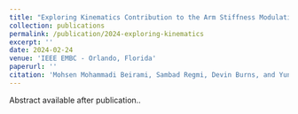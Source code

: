 ```yaml
---
title: "Exploring Kinematics Contribution to the Arm Stiffness Modulation During Overground Physical Human Robot Interaction"
collection: publications
permalink: /publication/2024-exploring-kinematics
excerpt: ''
date: 2024-02-24
venue: 'IEEE EMBC - Orlando, Florida'
paperurl: ''
citation: 'Mohsen Mohammadi Beirami, Sambad Regmi, Devin Burns, and Yun Seong Song (2024), "Exploring Kinematics Contribution to the Arm Stiffness Modulation During Overground Physical Human Robot Interaction" 46th Annual International Conference of the IEEE Engineering in Medicine and Biology Society (submitted)'
---
```

Abstract available after publication..
